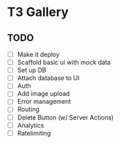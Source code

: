 # T3 Gallery

## TODO

- [ ] Make it deploy
- [ ] Scaffold basic ui with mock data
- [ ] Set up DB
- [ ] Attach database to UI
- [ ] Auth
- [ ] Add image upload
- [ ] Error management
- [ ] Routing
- [ ] Delete Button (w/ Server Actions)
- [ ] Analytics
- [ ] Ratelimiting
